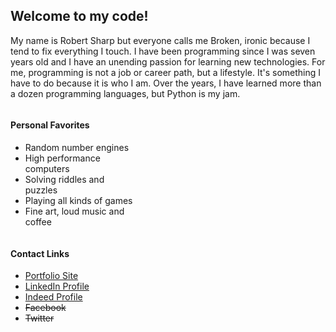 ## Welcome to my code!
My name is Robert Sharp but everyone calls me Broken, ironic because I tend to fix everything I touch. I have been programming since I was seven years old and I have an unending passion for learning new technologies. For me, programming is not a job or career path, but a lifestyle. It's something I have to do because it is who I am. Over the years, I have learned more than a dozen programming languages, but Python is my jam.

<div style="-webkit-column-count: 2; -moz-column-count: 2; column-count: 2;">
<div style="display: inline-block; margin-right: 40px;">
    <h4>Personal Favorites</h4>
    <ul>
        <li>Random number engines</li>
        <li>High performance computers</li>
        <li>Solving riddles and puzzles</li>
        <li>Playing all kinds of games</li>
        <li>Fine art, loud music and coffee</li>
    </ul>
</div>
<div style="display: inline-block;">
    <h4>Contact Links</h4>
    <ul>
        <li><a href="https://sharpdesigndigital.com/">Portfolio Site</a></li>
        <li><a href="https://www.linkedin.com/in/robert-w-sharp/">LinkedIn Profile</a></li>
        <li><a href="https://my.indeed.com/p/roberts-x8grww0">Indeed Profile</a></li>
        <li><s>Facebook</s></li>
        <li><s>Twitter</s></li>
    </ul>
</div>
</div>
